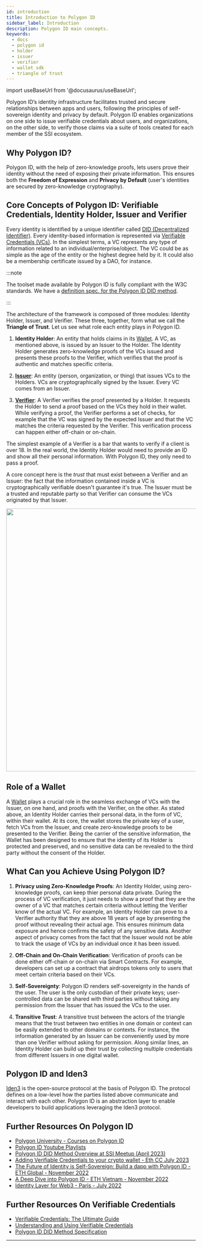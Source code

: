 ```yaml
---
id: introduction
title: Introduction to Polygon ID
sidebar_label: Introduction
description: Polygon ID main concepts.
keywords:
  - docs
  - polygon id
  - holder
  - issuer
  - verifier
  - wallet sdk
  - triangle of trust
---
```


import useBaseUrl from '@docusaurus/useBaseUrl';


Polygon ID’s identity infrastructure facilitates trusted and secure relationships between apps and users, following the principles of self-sovereign identity and privacy by default. Polygon ID enables organizations on one side to issue verifiable credentials about users, and organizations, on the other side, to verify those claims via a suite of tools created for each member of the SSI ecosystem.

## Why Polygon ID?

Polygon ID, with the help of zero-knowledge proofs, lets users prove their identity without the need of exposing their private information. This ensures both the **Freedom of Expression** and **Privacy by Default** (user's identities are secured by zero-knowledge cryptography).

## Core Concepts of Polygon ID: Verifiable Credentials, Identity Holder, Issuer and Verifier

Every identity is identified by a unique identifier called [DID (Decentralized Identifier)](https://www.w3.org/TR/did-core/). Every identity-based information is represented via [Verifiable Credentials (VCs)](https://www.w3.org/TR/vc-data-model/). In the simplest terms, a VC represents any type of information related to an individual/enterprise/object. The VC could be as simple as the age of the entity or the highest degree held by it. It could also be a membership certificate issued by a DAO, for instance.

:::note

The toolset made available by Polygon ID is fully compliant with the W3C standards. We have a [<ins>definition spec. for the Polygon ID DID method</ins>](https://github.com/0xPolygonID/did-polygonid).

:::

The architecture of the framework is composed of three modules: Identity Holder, Issuer, and Verifier. These three, together, form what we call the **Triangle of Trust**. Let us see what role each entity plays in Polygon ID.

1. **Identity Holder**: An entity that holds claims in its [Wallet](./wallet/wallet-overview.md). A VC, as mentioned above, is issued by an Issuer to the Holder. The Identity Holder generates zero-knowledge proofs of the VCs issued and presents these proofs to the Verifier, which verifies that the proof is authentic and matches specific criteria.

2. [**Issuer**](./issuer/issuer-overview.md): An entity (person, organization, or thing) that issues VCs to the Holders. VCs are cryptographically signed by the Issuer. Every VC comes from an Issuer.

3. [**Verifier**](./verifier/verifier-overview.md): A Verifier verifies the proof presented by a Holder. It requests the Holder to send a proof based on the VCs they hold in their wallet. While verifying a proof, the Verifier performs a set of checks, for example that the VC was signed by the expected Issuer and that the VC matches the criteria requested by the Verifier. This verification process can happen either off-chain or on-chain.

The simplest example of a Verifier is a bar that wants to verify if a client is over 18. In the real world, the Identity Holder would need to provide an ID and show all their personal information. With Polygon ID, they only need to pass a proof.

A core concept here is the _trust_ that must exist between a Verifier and an Issuer: the fact that the information contained inside a VC is cryptographically verifiable doesn't guarantee it's true. The Issuer must be a trusted and reputable party so that Verifier can consume the VCs originated by that Issuer.

<div align="center">
<img src= {useBaseUrl('/img/triangle-of-trust-simple.png')} align="center" width="700"/>
</div>

## Role of a Wallet

A [Wallet](./wallet/wallet-overview.md) plays a crucial role in the seamless exchange of VCs with the Issuer, on one hand, and proofs with the Verifier, on the other. As stated above, an Identity Holder carries their personal data, in the form of VC, within their wallet. At its core, the wallet stores the private key of a user, fetch VCs from the Issuer, and create zero-knowledge proofs to be presented to the Verifier. Being the carrier of the sensitive information, the Wallet has been designed to ensure that the identity of its Holder is protected and preserved, and no sensitive data can be revealed to the third party without the consent of the Holder.

## What Can you Achieve Using Polygon ID?

1. **Privacy using Zero-Knowledge Proofs**: An Identity Holder, using zero-knowledge proofs, can keep thier personal data private. During the process of VC verification, it just needs to show a proof that they are the owner of a VC that matches certain criteria without letting the Verifier know of the actual VC. For example, an Identity Holder can prove to a Verifier authority that they are above 18 years of age by presenting the proof without revealing their actual age. This ensures minimum data exposure and hence confirms the safety of any sensitive data.
   Another aspect of privacy comes from the fact that the Issuer would not be able to track the usage of VCs by an individual once it has been issued.

2. **Off-Chain and On-Chain Verification**: Verification of proofs can be done either off-chain or on-chain via Smart Contracts. For example, developers can set up a contract that airdrops tokens only to users that meet certain criteria based on their VCs.

3. **Self-Sovereignty**: Polygon ID renders self-sovereignty in the hands of the user. The user is the only custodian of their private keys; user-controlled data can be shared with third parties without taking any permission from the Issuer that has issued the VCs to the user.

4. **Transitive Trust**: A transitive trust between the actors of the triangle means that the trust between two entities in one domain or context can be easily extended to other domains or contexts. For instance, the information generated by an Issuer can be conveniently used by more than one Verifier without asking for permission. Along similar lines, an Identity Holder can build up their trust by collecting multiple credentials from different Issuers in one digital wallet.

## Polygon ID and Iden3

<a href="https://iden3.io/" target="_blank">Iden3</a> is the open-source protocol at the basis of Polygon ID. The protocol defines on a low-level how the parties listed above communicate and interact with each other. Polygon ID is an abstraction layer to enable developers to build applications leveraging the Iden3 protocol.

## Further Resources On Polygon ID

- [Polygon University - Courses on Polygon ID](https://university.polygon.technology/polygonid/)
- [Polygon ID Youtube Playlists](https://www.youtube.com/@0xPolygonTV/playlists?view=50&sort=dd&shelf_id=5)
- [Polygon ID DID Method Overview at SSI Meetup (April 2023)](https://ssimeetup.org/polygonid-zero-knowledge-identity-web2-web3-otto-mora-webinar-62/)
- [Adding Verifiable Credentials to your crypto wallet - Eth CC July 2023](https://www.youtube.com/watch?v=5fv8e-k8t98)
- [The Future of Identity is Self-Sovereign: Build a dapp with Polygon ID - ETH Global - November 2022](https://youtu.be/utpazrLrSbY)
- [A Deep Dive into Polygon ID - ETH Vietnam - November 2022](https://youtu.be/fQ9DiGUnvwA)
- [Identity Layer for Web3 - Paris - July 2022](https://youtu.be/bmRvQNmxFkM)

## Further Resources On Verifiable Credentials

- [Verifiable Credentials: The Ultimate Guide](https://www.dock.io/post/verifiable-credentials)
- [Understanding and Using Verifiable Credentials](https://www.youtube.com/watch?v=BxLSSH_EHjo)
- [Polygon ID DID Method Specification](https://github.com/0xPolygonID/did-polygonid)

---
